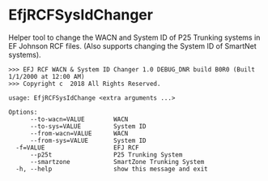 # EfjRCFSysIdChanger

Helper tool to change the WACN and System ID of P25 Trunking systems in EF Johnson RCF files. (Also supports changing the System ID of SmartNet systems).

```
>>> EFJ RCF WACN & System ID Changer 1.0 DEBUG_DNR build B0R0 (Built 1/1/2000 at 12:00 AM)
>>> Copyright c  2018 All Rights Reserved.

usage: EfjRCFSysIdChange <extra arguments ...>

Options:
      --to-wacn=VALUE        WACN
      --to-sys=VALUE         System ID
      --from-wacn=VALUE      WACN
      --from-sys=VALUE       System ID
  -f=VALUE                   EFJ RCF
      --p25t                 P25 Trunking System
      --smartzone            SmartZone Trunking System
  -h, --help                 show this message and exit
```
